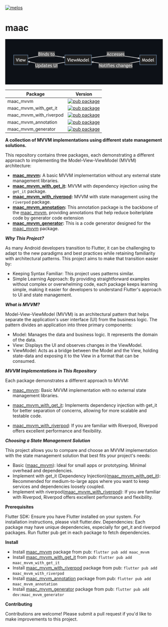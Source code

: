 [![melos](https://img.shields.io/badge/maintained%20with-melos-f700ff.svg?style=flat-square)](https://github.com/invertase/melos)
# maac
![maac_mvvm](https://github.com/MinhMark123123/maac/blob/main/resources/mvvm.png)

| Package                 | Version                                                                                                                                                                                          |
|-------------------------|--------------------------------------------------------------------------------------------------------------------------------------------------------------------------------------------------|
| maac_mvvm               | [![pub package](https://img.shields.io/pub/v/maac_mvvm.svg?label=maac_mvvm&color=blue)](https://github.com/MinhMark123123/maac/tree/main/packages/maac_mvvm)                                     |
| maac_mvvm_with_get_it   | [![pub package](https://img.shields.io/pub/v/maac_mvvm_with_get_it.svg?label=maac_mvvm_with_get_it&color=blue)](https://github.com/MinhMark123123/maac/tree/main/packages/maac_mvvm_with_get_it) |
| maac_mvvm_with_riverpod | [![pub package](https://img.shields.io/pub/v/riverpod.svg?label=maac_mvvm_with_riverpod&color=blue)](https://github.com/MinhMark123123/maac/tree/main/packages/maac_mvvm_with_riverpod)          |
| maac_mvvm_annotation | [![pub package](https://img.shields.io/pub/v/maac_mvvm_annotation.svg?label=maac_mvvm_annotation&color=blue)](https://github.com/MinhMark123123/maac/tree/main/packages/maac_mvvm_annotation)          |
| maac_mvvm_generator | [![pub package](https://img.shields.io/pub/v/maac_mvvm_generator.svg?label=maac_mvvm_generator&color=blue)](https://github.com/MinhMark123123/maac/tree/main/packages/maac_mvvm_generator)          |

**A collection of MVVM implementations using different state management solutions.**

This repository contains three packages, each demonstrating a different approach to implementing the Model-View-ViewModel (MVVM) architecture:

* **[maac_mvvm](https://github.com/MinhMark123123/maac/tree/main/packages/maac_mvvm):** A basic MVVM implementation without any external state management libraries.
* **[maac_mvvm_with_get_it](https://github.com/MinhMark123123/maac/tree/main/packages/maac_mvvm_with_get_it):** MVVM with dependency injection using the `get_it` package.
* **[maac_mvvm_with_riverpod](https://github.com/MinhMark123123/maac/tree/main/packages/maac_mvvm_with_riverpod):** MVVM with state management using the `riverpod` package.
* **[maac_mvvm_annotation](https://github.com/MinhMark123123/maac/tree/main/packages/maac_mvvm_annotation):** This annotation package is the backbone of the [maac_mvvm](https://github.com/MinhMark123123/maac/tree/main/packages/maac_mvvm), providing annotations that help reduce boiterlplate code by generator code extension
* **[maac_mvvm_generator](https://github.com/MinhMark123123/maac/tree/main/packages/maac_mvvm_generator):** This is a code generator designed for the [maac_mvvm](https://pub.dev/packages/maac_mvvm) package.


***Why This Project?***

As many Android developers transition to Flutter, it can be challenging to adapt to the new paradigms and best practices while retaining familiarity with architectural patterns. This project aims to make that transition easier by:

- Keeping Syntax Familiar: This project uses patterns similar.
- Simple Learning Approach: By providing straightforward examples without complex or overwhelming code, each package keeps learning simple, making it easier for developers to understand Flutter's approach to UI and state management.

***What is MVVM?***

Model-View-ViewModel (MVVM) is an architectural pattern that helps separate the application's user interface (UI) from the business logic. The pattern divides an application into three primary components:

- Model: Manages the data and business logic. It represents the domain of the data.
- View: Displays the UI and observes changes in the ViewModel.
- ViewModel: Acts as a bridge between the Model and the View, holding state-data and exposing it to the View in a format that can be consumed.

***MVVM Implementations in This Repository***

Each package demonstrates a different approach to MVVM:

- [maac_mvvm](https://github.com/MinhMark123123/maac/tree/main/packages/maac_mvvm): Basic MVVM implementation with no external state management libraries. 

- [maac_mvvm_with_get_it](https://github.com/MinhMark123123/maac/tree/main/packages/maac_mvvm_with_get_it): Implements dependency injection with get_it for better separation of concerns, allowing for more scalable and testable code.

- [maac_mvvm_with_riverpod](https://github.com/MinhMark123123/maac/tree/main/packages/maac_mvvm_with_riverpod): If you are familiar with Riverpod, Riverpod offers excellent performance and flexibility.

***Choosing a State Management Solution***

This project allows you to compare and choose an MVVM implementation with the state management solution that best fits your project's needs:

- Basic ([maac_mvvm](https://github.com/MinhMark123123/maac/tree/main/packages/maac_mvvm)): Ideal for small apps or prototyping. Minimal overhead and dependencies.
- Implement with get_it (Dependency Injection)([maac_mvvm_with_get_it](https://github.com/MinhMark123123/maac/tree/main/packages/maac_mvvm_with_get_it)): Recommended for medium-to-large apps where you want to keep services and dependencies loosely coupled.
- Implement with riverpod([maac_mvvm_with_riverpod](https://github.com/MinhMark123123/maac/tree/main/packages/maac_mvvm_with_riverpod)): If you are familiar with Riverpod, Riverpod offers excellent performance and flexibility.

**Prerequisites**

Flutter SDK: Ensure you have Flutter installed on your system. For installation instructions, please visit flutter.dev.
Dependencies: Each package may have unique dependencies, especially for get_it and riverpod packages. Run flutter pub get in each package to fetch dependencies.

**Install**

- Install [maac_mvvm](https://github.com/MinhMark123123/maac/tree/main/packages/maac_mvvm) package from pub: ```flutter pub add maac_mvvm```
- Install [maac_mvvm_with_get_it](https://github.com/MinhMark123123/maac/tree/main/packages/maac_mvvm_with_get_it) from pub: ```flutter pub add maac_mvvm_with_get_it```
- Install [maac_mvvm_with_riverpod](https://github.com/MinhMark123123/maac/tree/main/packages/maac_mvvm_with_riverpod) package from pub: ```flutter pub add maac_mvvm_with_riverpod```
- Install [maac_mvvm_annotation](https://github.com/MinhMark123123/maac/tree/main/packages/maac_mvvm_annotation) package from pub: ```flutter pub add maac_mvvm_annotation```
- Install [maac_mvvm_generator](https://github.com/MinhMark123123/maac/tree/main/packages/maac_mvvm_generator) package from pub: ```flutter pub add dev:maac_mvvm_generator```

**Contributing**

Contributions are welcome! Please submit a pull request if you'd like to make improvements to this project.

